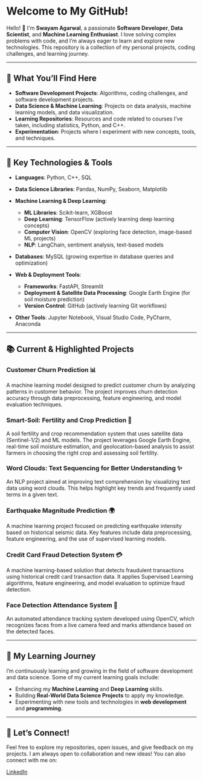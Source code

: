 # Welcome to My GitHub!

Hello! 👋 I'm **Swayam Agarwal**, a passionate **Software Developer**, **Data Scientist**, and **Machine Learning Enthusiast**. I love solving complex problems with code, and I’m always eager to learn and explore new technologies. This repository is a collection of my personal projects, coding challenges, and learning journey.

---

## 🚀 What You’ll Find Here

- **Software Development Projects**: Algorithms, coding challenges, and software development projects.
- **Data Science & Machine Learning**: Projects on data analysis, machine learning models, and data visualization.
- **Learning Repositories**: Resources and code related to courses I’ve taken, including statistics, Python, and C++.
- **Experimentation**: Projects where I experiment with new concepts, tools, and techniques.

---

## 🌟 Key Technologies & Tools

- **Languages**: Python, C++, SQL

- **Data Science Libraries**: Pandas, NumPy, Seaborn, Matplotlib

- **Machine Learning & Deep Learning**:
  - **ML Libraries**: Scikit-learn, XGBoost
  - **Deep Learning**: TensorFlow (actively learning deep learning concepts)
  - **Computer Vision**: OpenCV (exploring face detection, image-based ML projects)
  - **NLP**: LangChain, sentiment analysis, text-based models

- **Databases**: MySQL (growing expertise in database queries and optimization)

- **Web & Deployment Tools**:
  - **Frameworks**: FastAPI, Streamlit
  - **Deployment & Satellite Data Processing**: Google Earth Engine (for soil moisture prediction)
  - **Version Control**: GitHub (actively learning Git workflows)

- **Other Tools**: Jupyter Notebook, Visual Studio Code, PyCharm, Anaconda

---

## 📚 Current & Highlighted Projects

### **Customer Churn Prediction** 📊
A machine learning model designed to predict customer churn by analyzing patterns in customer behavior. The project improves churn detection accuracy through data preprocessing, feature engineering, and model evaluation techniques.

### **Smart-Soil: Fertility and Crop Prediction** 🌾
A soil fertility and crop recommendation system that uses satellite data (Sentinel-1/2) and ML models. The project leverages Google Earth Engine, real-time soil moisture estimation, and geolocation-based analysis to assist farmers in choosing the right crop and assessing soil fertility.

### **Word Clouds: Text Sequencing for Better Understanding** ✨
An NLP project aimed at improving text comprehension by visualizing text data using word clouds. This helps highlight key trends and frequently used terms in a given text.

### **Earthquake Magnitude Prediction** 🌍
A machine learning project focused on predicting earthquake intensity based on historical seismic data. Key features include data preprocessing, feature engineering, and the use of supervised learning models.

### **Credit Card Fraud Detection System** 💳
A machine learning-based solution that detects fraudulent transactions using historical credit card transaction data. It applies Supervised Learning algorithms, feature engineering, and model evaluation to optimize fraud detection.

### **Face Detection Attendance System** 📸
An automated attendance tracking system developed using OpenCV, which recognizes faces from a live camera feed and marks attendance based on the detected faces.

---

## 🌱 My Learning Journey

I’m continuously learning and growing in the field of software development and data science. Some of my current learning goals include:

- Enhancing my **Machine Learning** and **Deep Learning** skills.
- Building **Real-World Data Science Projects** to apply my knowledge.
- Experimenting with new tools and technologies in **web development** and **programming**.

---

## 🤝 Let’s Connect!

Feel free to explore my repositories, open issues, and give feedback on my projects. I am always open to collaboration and new ideas! You can also connect with me on:

[LinkedIn](https://www.linkedin.com/in/swayam-agarwal)

